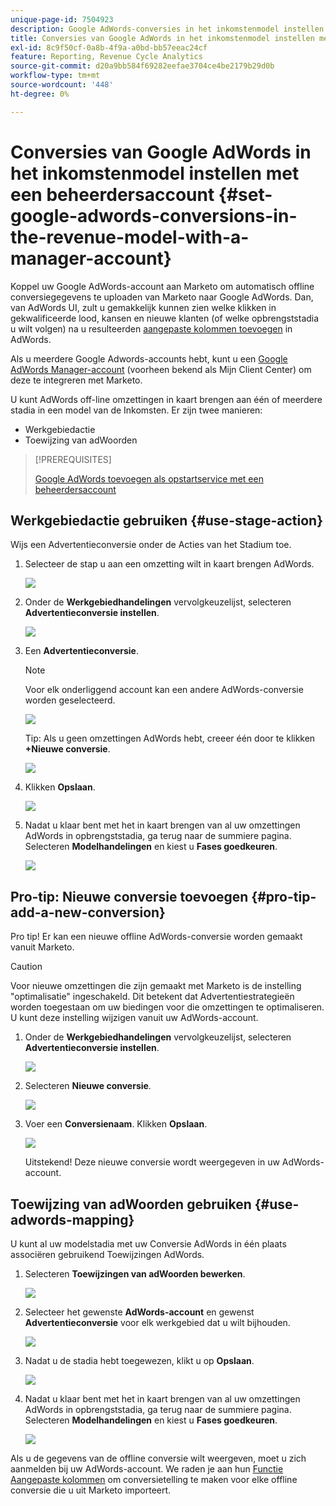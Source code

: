```yaml
---
unique-page-id: 7504923
description: Google AdWords-conversies in het inkomstenmodel instellen met een beheerdersaccount - Marketo Docs - Productdocumentatie
title: Conversies van Google AdWords in het inkomstenmodel instellen met een beheerdersaccount
exl-id: 8c9f50cf-0a8b-4f9a-a0bd-bb57eeac24cf
feature: Reporting, Revenue Cycle Analytics
source-git-commit: d20a9bb584f69282eefae3704ce4be2179b29d0b
workflow-type: tm+mt
source-wordcount: '448'
ht-degree: 0%

---
```


# Conversies van Google AdWords in het inkomstenmodel instellen met een beheerdersaccount {#set-google-adwords-conversions-in-the-revenue-model-with-a-manager-account}

Koppel uw Google AdWords-account aan Marketo om automatisch offline conversiegegevens te uploaden van Marketo naar Google AdWords. Dan, van AdWords UI, zult u gemakkelijk kunnen zien welke klikken in gekwalificeerde lood, kansen en nieuwe klanten (of welke opbrengststadia u wilt volgen) na u resulteerden [aangepaste kolommen toevoegen](https://support.google.com/adwords/answer/3073556) in AdWords.

Als u meerdere Google Adwords-accounts hebt, kunt u een [Google AdWords Manager-account](https://www.google.com/adwords/manager-accounts/) (voorheen bekend als Mijn Client Center) om deze te integreren met Marketo.

U kunt AdWords off-line omzettingen in kaart brengen aan één of meerdere stadia in een model van de Inkomsten. Er zijn twee manieren:

* Werkgebiedactie
* Toewijzing van adWoorden

>[!PREREQUISITES]
>
>[Google AdWords toevoegen als opstartservice met een beheerdersaccount](/help/marketo/product-docs/administration/additional-integrations/add-google-adwords-as-a-launchpoint-service-with-a-manager-account.md)

## Werkgebiedactie gebruiken {#use-stage-action}

Wijs een Advertentieconversie onder de Acties van het Stadium toe.

1. Selecteer de stap u aan een omzetting wilt in kaart brengen AdWords.

   ![](assets/image2015-2-26-16-3a40-3a2.png)

1. Onder de **Werkgebiedhandelingen** vervolgkeuzelijst, selecteren **Advertentieconversie instellen**.

   ![](assets/image2015-2-26-16-3a52-3a24.png)

1. Een **Advertentieconversie**.

   >[!NOTE]
   >
   >Voor elk onderliggend account kan een andere AdWords-conversie worden geselecteerd.

   ![](assets/image2015-3-27-17-3a16-3a37.png)

   Tip: Als u geen omzettingen AdWords hebt, creeer één door te klikken **+Nieuwe conversie**.

   ![](assets/image2015-3-27-17-3a18-3a58.png)

1. Klikken **Opslaan**.

   ![](assets/image2015-3-27-17-3a21-3a15.png)

1. Nadat u klaar bent met het in kaart brengen van al uw omzettingen AdWords in opbrengststadia, ga terug naar de summiere pagina. Selecteren **Modelhandelingen** en kiest u **Fases goedkeuren**.

   ![](assets/image2015-2-27-12-3a20-3a20.png)

## Pro-tip: Nieuwe conversie toevoegen {#pro-tip-add-a-new-conversion}

Pro tip! Er kan een nieuwe offline AdWords-conversie worden gemaakt vanuit Marketo.

>[!CAUTION]
>
>Voor nieuwe omzettingen die zijn gemaakt met Marketo is de instelling &quot;optimalisatie&quot; ingeschakeld. Dit betekent dat Advertentiestrategieën worden toegestaan om uw biedingen voor die omzettingen te optimaliseren. U kunt deze instelling wijzigen vanuit uw AdWords-account.

1. Onder de **Werkgebiedhandelingen** vervolgkeuzelijst, selecteren **Advertentieconversie instellen**.

   ![](assets/image2015-2-26-16-3a52-3a24.png)

1. Selecteren **Nieuwe conversie**.

   ![](assets/image2015-3-27-17-3a23-3a13.png)

1. Voer een **Conversienaam**. Klikken **Opslaan**.

   ![](assets/image2015-3-27-17-3a24-3a49.png)

   Uitstekend! Deze nieuwe conversie wordt weergegeven in uw AdWords-account.

## Toewijzing van adWoorden gebruiken {#use-adwords-mapping}

U kunt al uw modelstadia met uw Conversie AdWords in één plaats associëren gebruikend Toewijzingen AdWords.

1. Selecteren **Toewijzingen van adWoorden bewerken**.

   ![](assets/image2015-2-26-17-3a3-3a29.png)

1. Selecteer het gewenste **AdWords-account** en gewenst **Advertentieconversie** voor elk werkgebied dat u wilt bijhouden.

   ![](assets/image2015-3-27-17-3a30-3a15.png)

1. Nadat u de stadia hebt toegewezen, klikt u op **Opslaan**.

   ![](assets/image2015-3-27-17-3a30-3a48.png)

1. Nadat u klaar bent met het in kaart brengen van al uw omzettingen AdWords in opbrengststadia, ga terug naar de summiere pagina. Selecteren **Modelhandelingen** en kiest u **Fases goedkeuren**.

   ![](assets/image2015-2-27-12-3a20-3a20.png)

Als u de gegevens van de offline conversie wilt weergeven, moet u zich aanmelden bij uw AdWords-account. We raden je aan hun [Functie Aangepaste kolommen](https://support.google.com/adwords/answer/3073556) om conversietelling te maken voor elke offline conversie die u uit Marketo importeert.
